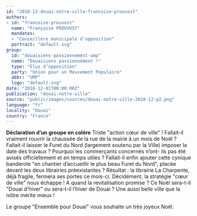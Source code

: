 ```yaml
---
id: "2018-12-douai-notre-ville-francoise-prouvost"
authors:
- id: "francoise-prouvost"
  name: "Françoise PROUVOST"
  mandates: 
  - "Conseillère municipale d’opposition"
  portrait: "default.svg"
group:
  id: "douaisiens-passionnement-ump"
  name: "Douaisiens passionnément !"
  type: "Élus d’opposition"
  party: "Union pour un Mouvement Populaire"
  abbr: "UMP"
  logo: "default.svg"
date: "2018-12-01T00:00:00Z"
publication: "douai-notre-ville"
source: "public/images/sources/douai-notre-ville-2018-12-p2.png"
language: "fr"
locality: "Douai"
country: "France"
---
```


**Déclaration d’un groupe en colère**
Triste "action cœur de ville" ! Fallait-il vraiment rouvrir la chaussée de la rue de la mairie à un mois de Noël ? Fallait-il laisser le Furet du Nord (largement soutenu par la Ville) imposer la date des travaux ? Pourquoi les commerçants concernés n’ont- ils pas été avisés officiellement et en temps utiles ? Fallait-il enfin ajouter cette cynique banderole "en chantier d’accueillir le plus beau Furet du Nord", placée devant les deux librairies préexistantes ? Résultat : la librairie La Charpente, déjà fragile, fermera ses portes ce mois-ci. Décidément, la stratégie "cœur de ville" nous échappe ! A quand la revitalisation promise ? Ce Noël sera-t-il "Douai d’hiver" ou sera-t-il l’hiver de Douai ? Une aussi belle ville que la nôtre mérite mieux !

Le groupe "Ensemble pour Douai" vous souhaite un très joyeux Noël.

